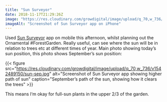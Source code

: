```yaml
---
title: "Sun Surveyor"
date: 2018-11-17T21:29:26Z
image: "https://res.cloudinary.com/growdigital/image/upload/q_70,w_736/v1542489153/sun-nov.jpg"
imageAlt: "Screenshot of Sun Surveyor app on iPhone"
---
```


Used [Sun Surveyor](https://www.sunsurveyor.com) app on mobile this afternoon, whilst planning out the Ornamental #ForestGarden. Really useful, can see where the sun will be in relation to trees etc at different times of year. Main photo showing today’s sun position, this photo shows September’s sun position:

{{< figure src="https://res.cloudinary.com/growdigital/image/upload/q_70,w_736/v1542489150/sun-sep.jpg" alt="Screenshot of Sun Surveyor app showing higher path of sun" caption="September’s path of the sun, showing how it clears the trees" >}} 

This means I‘m okay for full-sun plants in the upper 2/3 of the garden.
